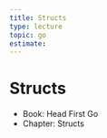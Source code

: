 ```yaml
---
title: Structs
type: lecture
topic: go
estimate:
---
```


# Structs

- Book: Head First Go
- Chapter: Structs
